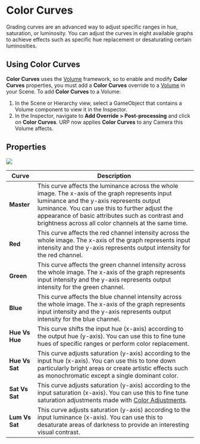 # Color Curves

Grading curves are an advanced way to adjust specific ranges in hue, saturation, or luminosity. You can adjust the curves in eight available graphs to achieve effects such as specific hue replacement or desaturating certain luminosities.

## Using Color Curves

**Color Curves** uses the [Volume](Volumes.md) framework, so to enable and modify **Color Curves** properties, you must add a **Color Curves** override to a [Volume](Volumes.md) in your Scene. To add **Color Curves** to a Volume:

1. In the Scene or Hierarchy view, select a GameObject that contains a Volume component to view it in the Inspector.
2. In the Inspector, navigate to **Add Override > Post-processing** and click on **Color Curves**. URP now applies **Color Curves** to any Camera this Volume affects.

## Properties

![](Images/Inspectors/ColorCurves.png)

| **Curve**      | **Description**                                              |
| -------------- | ------------------------------------------------------------ |
| **Master**     | This curve affects the luminance across the whole image. The x-axis of the graph represents input luminance and the y-axis represents output luminance. You can use this to further adjust the appearance of basic attributes such as contrast and brightness across all color channels at the same time. |
| **Red**        | This curve affects the red channel intensity across the whole image. The x-axis of the graph represents input intensity and the y-axis represents output intensity for the red channel. |
| **Green**      | This curve affects the green channel intensity across the whole image. The x-axis of the graph represents input intensity and the y-axis represents output intensity for the green channel. |
| **Blue**       | This curve affects the blue channel intensity across the whole image. The x-axis of the graph represents input intensity and the y-axis represents output intensity for the blue channel. |
| **Hue Vs Hue** | This curve shifts the input hue (x-axis) according to the output hue (y-axis). You can use this to fine tune hues of specific ranges or perform color replacement. |
| **Hue Vs Sat** | This curve adjusts saturation (y-axis) according to the input hue (x-axis). You can use this to tone down particularly bright areas or create artistic effects such as monochromatic except a single dominant color. |
| **Sat Vs Sat** | This curve adjusts saturation (y-axis) according to the input saturation (x-axis). You can use this to fine tune saturation adjustments made with [Color Adjustments](Post-Processing-Color-Adjustments.md). |
| **Lum Vs Sat** | This curve adjusts saturation (y-axis) according to the input luminance (x-axis). You can use this to desaturate areas of darkness to provide an interesting visual contrast. |
